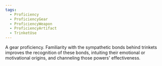 ```yaml
---
tags:
  - Proficiency
  - ProficiencyGear
  - ProficiencyWeapon
  - ProficiencyArtifact
  - TrinketUse
---
```

A gear proficiency. Familiarity with the sympathetic bonds behind trinkets improves the recognition of these bonds, intuiting their emotional or motivational origins, and channeling those powers' effectiveness.